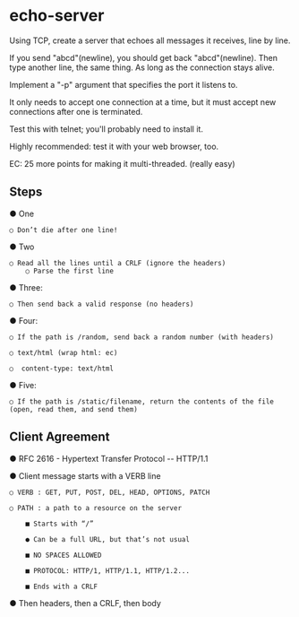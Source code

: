 # echo-server

Using TCP, create a server that echoes all messages it receives, line by line.

If you send "abcd"(newline), you should get back "abcd"(newline). Then type another line, the same thing. As long as the connection stays alive. 

Implement a "-p" argument that specifies the port it listens to.

It only needs to accept one connection at a time, but it must accept new connections after one is terminated.

Test this with telnet; you'll probably need to install it.

Highly recommended: test it with your web browser, too.

EC: 25 more points for making it multi-threaded. (really easy)


## Steps

● One

    ○ Don’t die after one line!
● Two

    ○ Read all the lines until a CRLF (ignore the headers)
        ○ Parse the first line
● Three:

    ○ Then send back a valid response (no headers)
● Four:

    ○ If the path is /random, send back a random number (with headers)

    ○ text/html (wrap html: ec)

    ○  content-type: text/html
● Five:

    ○ If the path is /static/filename, return the contents of the file
    (open, read them, and send them)


## Client Agreement

● RFC 2616 - Hypertext Transfer Protocol -- HTTP/1.1

● Client message starts with a VERB line

    ○ VERB : GET, PUT, POST, DEL, HEAD, OPTIONS, PATCH

    ○ PATH : a path to a resource on the server

        ■ Starts with “/”

        ● Can be a full URL, but that’s not usual

        ■ NO SPACES ALLOWED

        ■ PROTOCOL: HTTP/1, HTTP/1.1, HTTP/1.2...

        ■ Ends with a CRLF
        
● Then headers, then a CRLF, then body